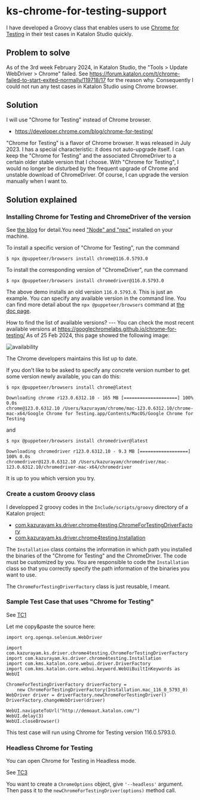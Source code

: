 # ks-chrome-for-testing-support

I have developed a Groovy class that enables users to use [Chrome for Testing](https://developer.chrome.com/blog/chrome-for-testing/) in their test cases in Katalon Studio quickly.

## Problem to solve

As of the 3rd week February 2024, in Katalon Studio, the "Tools > Update WebDriver > Chrome" failed. See https://forum.katalon.com/t/chrome-failed-to-start-exited-normally/119718/17 for the reason why. Consequently I could not run any test cases in Katalon Studio using Chrome browser.

## Solution

I will use "Chrome for Testing" instead of Chrome browser.

- https://developer.chrome.com/blog/chrome-for-testing/

"Chrome for Testing" is a flavor of Chrome browser. It was released in July 2023. I has a special characteristic: it does not auto-upgrade itself. I can keep the "Chrome for Testing" and the associated ChromeDriver to a certain older stable version that I choose. With "Chrome for Testing", I would no longer be disturbed by the frequent upgrade of Chrome and unstable download of ChromeDriver. Of course, I can upgrade the version manually when I want to.

## Solution explained

### Installing Chrome for Testing and ChromeDriver of the version

See [the blog](https://developer.chrome.com/blog/chrome-for-testing?lh=en#how_can_i_get_chrome_for_testing_binaries) for detail.You need ["Node" and "npx"](https://tubemint.com/install-nodejs-npm-npx-yarn/) installed on your machine.

To install a specific version of "Chrome for Testing", run the command

```
$ npx @puppeteer/browsers install chrome@116.0.5793.0
```

To install the corresponding version of "ChromeDriver", run the command

```
$ npx @puppeteer/browsers install chromedriver@116.0.5793.0
```

The above demo installs an old version `116.0.5793.0`. This is just an example. You can specify any available version in the command line. You can find more detail about the `npx @puppeteer/browsers` command at [the doc page](https://pptr.dev/browsers-api).

How to find the list of available versions? --- You can check the most recent available versions at https://googlechromelabs.github.io/chrome-for-testing/ As of 25 Feb 2024, this page showed the following image:

![availability](https://kazurayam.github.io/ks-chrome-for-testing-support/images/availability.png)

The Chrome developers maintains this list up to date.

If you don't like to be asked to specify any concrete version number to get some version newly available, you can do this:

```
$ npx @puppeteer/browsers install chrome@latest

Downloading chrome r123.0.6312.10 - 165 MB [====================] 100% 0.0s
chrome@123.0.6312.10 /Users/kazurayam/chrome/mac-123.0.6312.10/chrome-mac-x64/Google Chrome for Testing.app/Contents/MacOS/Google Chrome for Testing
```

and

```
$ npx @puppeteer/browsers install chromedriver@latest

Downloading chromedriver r123.0.6312.10 - 9.3 MB [==================] 100% 0.0s
chromedriver@123.0.6312.10 /Users/kazurayam/chromedriver/mac-123.0.6312.10/chromedriver-mac-x64/chromedriver
```

It is up to you which version you try.

### Create a custom Groovy class

I developped 2 groovy codes in the `Include/scripts/groovy` directory of a Katalon project:

- [com.kazurayam.ks.driver.chrome4testing.ChromeForTestingDriverFactory](https://github.com/kazurayam/ks-chrome-for-testing-support/blob/master/Include/scripts/groovy/com/kazurayam/ks/driver/chrome4testing/ChromeForTestingDriverFactory.groovy)
- [com.kazurayam.ks.driver.chrome4testing.Installation](https://github.com/kazurayam/ks-chrome-for-testing-support/blob/master/Include/scripts/groovy/com/kazurayam/ks/driver/chrome4testing/Installation.groovy)


The `Installation` class contains the information in which path you installed the binaries of the "Chrome for Testing" and the ChromeDriver. The code must be customized by you. You are responsible to code the `Installation` class so that you correctly specify the path information of the binaries you want to use.

The `ChromeForTestingDriverFactory` class is just reusable, I meant.

### Sample Test Case that uses "Chrome for Testing"

See [TC1](https://github.com/kazurayam/ks-chrome-for-testing-support/blob/master/Scripts/TC1/Script1708343560671.groovy)

Let me copy&paste the source here:

```
import org.openqa.selenium.WebDriver

import com.kazurayam.ks.driver.chrome4testing.ChromeForTestingDriverFactory
import com.kazurayam.ks.driver.chrome4testing.Installation
import com.kms.katalon.core.webui.driver.DriverFactory
import com.kms.katalon.core.webui.keyword.WebUiBuiltInKeywords as WebUI

ChromeForTestingDriverFactory driverFactory =
    new ChromeForTestingDriverFactory(Installation.mac_116_0_5793_0)
WebDriver driver = driverFactory.newChromeForTestingDriver()
DriverFactory.changeWebDriver(driver)

WebUI.navigateToUrl("http://demoaut.katalon.com/")
WebUI.delay(3)
WebUI.closeBrowser()
```

This test case will run using Chrome for Testing version 116.0.5793.0.

### Headless Chrome for Testing

You can open Chrome for Testing in Headless mode.

See [TC3](https://github.com/kazurayam/ks-chrome-for-testing-support/blob/master/Scripts/TC3_headless/Script1708568445937.groovy)

You want to create a `ChromeOptions` object, give `'--headless'` argument. Then pass it to the `newChromeForTestingDriver(options)` method call.



